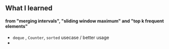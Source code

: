 ## What I learned  
  
#### from "merging intervals", "sliding window maximum" and "top k frequent elements"  
- `deque` , `Counter`, `sorted` usecase / better usage
- 